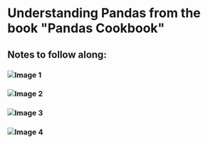 # Understanding Pandas from the book "Pandas Cookbook"

## Notes to follow along:

### ![Image 1](https://rawcdn.githack.com/avidLearnerInProgress/Pandas101/58672fd3c9ca3c370a45c15d1aad336fadc421fa/whiteboard_scribble/pandas_1.jpg)  
### ![Image 2](https://rawcdn.githack.com/avidLearnerInProgress/Pandas101/58672fd3c9ca3c370a45c15d1aad336fadc421fa/whiteboard_scribble/pandas_2.jpg)  
### ![Image 3](https://rawcdn.githack.com/avidLearnerInProgress/Pandas101/b1b9ca08e4ba643055b544b65b0afed56f3917c9/whiteboard_scribble/pandas_3.jpg)  
### ![Image 4](https://rawcdn.githack.com/avidLearnerInProgress/Pandas101/e4df2cf9cc2b89d97ff0137b95575611343d1f03/whiteboard_scribble/pandas_4.jpg)  